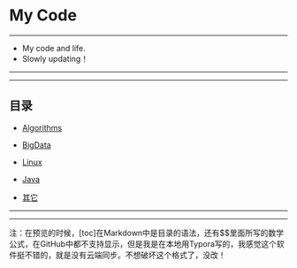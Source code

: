 # My Code

---
- My code and life.
- Slowly updating！
---

---
## 目录
- [Algorithms](https://github.com/330079598/MyCode/tree/master/Algorithms)

- [BigData](https://github.com/330079598/MyCode/tree/master/BigData)

- [Linux](https://github.com/330079598/MyCode/tree/master/Linux)

- [Java](https://github.com/330079598/MyCode/tree/master/JavaWeb)

- [其它](https://github.com/330079598/MyCode/tree/master/%E5%B7%A5%E5%85%B7%E7%9A%84%E5%9F%BA%E7%A1%80%E6%93%8D%E4%BD%9C)

  
---

---



注：在预览的时候，[toc]在Markdown中是目录的语法，还有$$里面所写的数学公式，在GitHub中都不支持显示，但是我是在本地用Typora写的，我感觉这个软件挺不错的，就是没有云端同步。不想破坏这个格式了，没改！